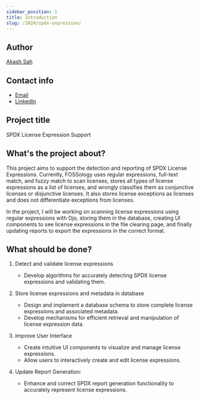 ```yaml
---
sidebar_position: 1
title: Introduction
slug: /2024/spdx-expression/
---
```

<!--
SPDX-License-Identifier: CC-BY-SA-4.0

SPDX-FileCopyrightText: 2024 Akash Sah <akashsah2003@gmail.com>
-->

## Author

[Akash Sah](https://github.com/AkashSah2003)

## Contact info

- [Email](mailto:akashsah2003@gmail.com)
- [LinkedIn](https://www.linkedin.com/in/akashsah2003/)

## Project title

SPDX License Expression Support

## What's the project about?

This project aims to support the detection and reporting of SPDX License Expressions. Currently, FOSSology uses regular expressions, full-text match, and fuzzy match to scan licenses, stores all types of license expressions as a list of licenses, and wrongly classifies them as conjunctive licenses or disjunctive licenses. It also stores license exceptions as licenses and does not differentiate exceptions from licenses.

In the project, I will be working on scanning license expressions using regular expressions with Ojo, storing them in the database, creating UI components to see license expressions in the file clearing page, and finally updating reports to export the expressions in the correct format.

## What should be done?

1. Detect and validate license expressions
    - Develop algorithms for accurately detecting SPDX license expressions and validating them.

2. Store license expressions and metadata in database
    - Design and implement a database schema to store complete license expressions and associated metadata.
    - Develop mechanisms for efficient retrieval and manipulation of license expression data.

3. Improve User Interface
    - Create intuitive UI components to visualize and manage license expressions.
    - Allow users to interactively create and edit license expressions.

4. Update Report Generation:
    - Enhance and correct SPDX report generation functionality to accurately represent license expressions.